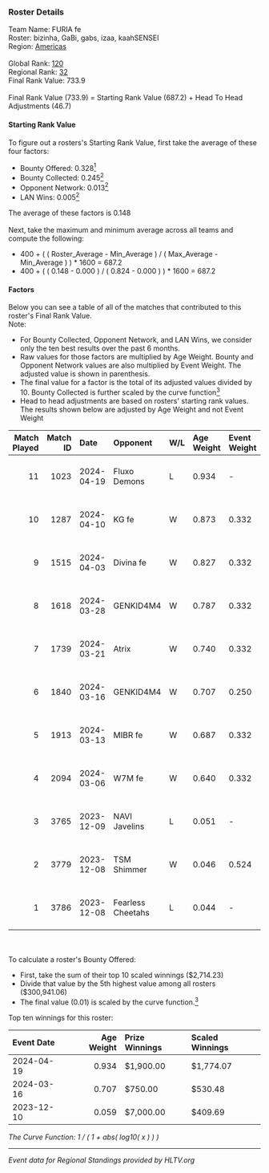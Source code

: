 ### Roster Details<br />
Team Name: FURIA fe<br />
Roster: bizinha, GaBi, gabs, izaa, kaahSENSEI<br />
Region: [Americas]( ../standings_americas.md)<br />
<br />
Global Rank: [120](../standings_global.md)<br />
Regional Rank: [32]( ../standings_americas.md)<br />
Final Rank Value:  733.9<br />
<br />
Final Rank Value (733.9) = Starting Rank Value (687.2) + Head To Head Adjustments (46.7)<br />

#### Starting Rank Value<br />
To figure out a rosters's Starting Rank Value, first take the average of these four factors:<br />
- Bounty Offered: 0.328[<sup>1</sup>](#table2)
- Bounty Collected: 0.245[<sup>2</sup>](#table1)
- Opponent Network: 0.013[<sup>2</sup>](#table1)
- LAN Wins: 0.005[<sup>2</sup>](#table1)

The average of these factors is 0.148<br />
<br />
Next, take the maximum and minimum average across all teams and compute the following:<br />
- 400 + ( ( Roster_Average - Min_Average ) / ( Max_Average - Min_Average ) ) * 1600 = 687.2
- 400 + ( ( 0.148 - 0.000 ) / ( 0.824 - 0.000 ) ) * 1600 = 687.2


#### Factors<br />
Below you can see a table of all of the matches that contributed to this roster's Final Rank Value.<br />
Note:<br />

- For Bounty Collected, Opponent Network, and LAN Wins, we consider only the ten best results over the past 6 months.
- Raw values for those factors are multiplied by Age Weight. Bounty and Opponent Network values are also multiplied by Event Weight. The adjusted value is shown in parenthesis.
- The final value for a factor is the total of its adjusted values divided by 10. Bounty Collected is further scaled by the curve function[<sup>3</sup>](#curveFunction)
- Head to head adjustments are based on rosters' starting rank values. The results shown below are adjusted by Age Weight and not Event Weight
<span id="table1"></span><br />


| Match Played | Match ID | Date       | Opponent          | W/L | Age Weight | Event Weight | Bounty Collected | Opponent Network | LAN Wins  | H2H Adj. | Roster                                |
| -: | -: | :- | :- | :- | :- | :- | :- | :- | :- | -: | :- |
|           11 |     1023 | 2024-04-19 | Fluxo Demons      | L   | 0.934      | -            | -                | -                | -         |   -14.63 | bizinha, GaBi, gabs, izaa, kaahSENSEI |
|           10 |     1287 | 2024-04-10 | KG fe             | W   | 0.873      | 0.332        | 0.003 (0.001)    | 0.022 (0.006)    | 0 (0.000) |     5.55 | bizinha, GaBi, gabs, izaa, kaahSENSEI |
|            9 |     1515 | 2024-04-03 | Divina fe         | W   | 0.827      | 0.332        | 0.004 (0.001)    | 0.059 (0.016)    | 0 (0.000) |     9.63 | bizinha, GaBi, gabs, izaa, kaahSENSEI |
|            8 |     1618 | 2024-03-28 | GENKID4M4         | W   | 0.787      | 0.332        | 0.004 (0.001)    | 0.048 (0.013)    | 0 (0.000) |     8.62 | bizinha, GaBi, gabs, izaa, kaahSENSEI |
|            7 |     1739 | 2024-03-21 | Atrix             | W   | 0.740      | 0.332        | 0.005 (0.001)    | 0.136 (0.033)    | 0 (0.000) |     9.76 | bizinha, GaBi, gabs, izaa, kaahSENSEI |
|            6 |     1840 | 2024-03-16 | GENKID4M4         | W   | 0.707      | 0.250        | 0.004 (0.001)    | 0.048 (0.009)    | 0 (0.000) |     8.88 | bizinha, GaBi, gabs, izaa, kaahSENSEI |
|            5 |     1913 | 2024-03-13 | MIBR fe           | W   | 0.687      | 0.332        | 0.009 (0.002)    | 0.137 (0.031)    | 0 (0.000) |    10.56 | bizinha, GaBi, gabs, izaa, kaahSENSEI |
|            4 |     2094 | 2024-03-06 | W7M fe            | W   | 0.640      | 0.332        | 0.004 (0.001)    | 0.090 (0.019)    | 0 (0.000) |     8.91 | bizinha, GaBi, gabs, izaa, kaahSENSEI |
|            3 |     3765 | 2023-12-09 | NAVI Javelins     | L   | 0.051      | -            | -                | -                | -         |    -0.66 | annaEX, GaBi, gabs, izaa, kaahSENSEI  |
|            2 |     3779 | 2023-12-08 | TSM Shimmer       | W   | 0.046      | 0.524        | 0.014 (0.000)    | 0.268 (0.006)    | 1 (0.046) |     0.76 | annaEX, GaBi, gabs, izaa, kaahSENSEI  |
|            1 |     3786 | 2023-12-08 | Fearless Cheetahs | L   | 0.044      | -            | -                | -                | -         |    -0.70 | annaEX, GaBi, gabs, izaa, kaahSENSEI  |

<br />
<span id="table2"></span><br />
To calculate a roster's Bounty Offered:<br />

- First, take the sum of their top 10 scaled winnings ($2,714.23)
- Divide that value by the 5th highest value among all rosters ($300,941.06)
- The final value (0.01) is scaled by the curve function.[<sup>3</sup>](#curveFunction)

Top ten winnings for this roster:<br />

| Event Date | Age Weight | Prize Winnings | Scaled Winnings |
| :- | -: | :- | :- |
| 2024-04-19 |      0.934 | $1,900.00      | $1,774.07       |
| 2024-03-16 |      0.707 | $750.00        | $530.48         |
| 2023-12-10 |      0.059 | $7,000.00      | $409.69         |


<span id="curveFunction"></span>_The Curve Function: 1 / ( 1 + abs( log10( x ) ) )_<br />

---
_Event data for Regional Standings provided by HLTV.org_<br />
